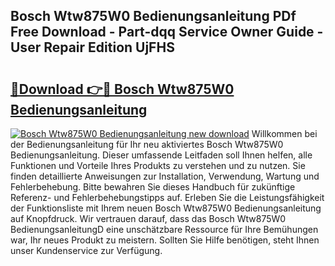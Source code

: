 ## Bosch Wtw875W0 Bedienungsanleitung PDf Free Download - Part-dqq Service Owner Guide - User Repair Edition UjFHS

# <h2><a href="http://df2r9s.blite.top/?on=Bosch+Wtw875W0+Bedienungsanleitung">🔗Download 👉🔴 Bosch Wtw875W0 Bedienungsanleitung</a></h2>

[![Bosch Wtw875W0 Bedienungsanleitung new download](https://i.imgur.com/lujVjoI.png)](http://df2r9s.blite.top/?on=Bosch+Wtw875W0+Bedienungsanleitung)
Willkommen bei der Bedienungsanleitung für Ihr neu aktiviertes Bosch Wtw875W0 Bedienungsanleitung. Dieser umfassende Leitfaden soll Ihnen helfen, alle Funktionen und Vorteile Ihres Produkts zu verstehen und zu nutzen. Sie finden detaillierte Anweisungen zur Installation, Verwendung, Wartung und Fehlerbehebung. Bitte bewahren Sie dieses Handbuch für zukünftige Referenz- und Fehlerbehebungstipps auf. Erleben Sie die Leistungsfähigkeit der Funktionsliste mit Ihrem neuen Bosch Wtw875W0 Bedienungsanleitung auf Knopfdruck. Wir vertrauen darauf, dass das Bosch Wtw875W0 BedienungsanleitungD eine unschätzbare Ressource für Ihre Bemühungen war, Ihr neues Produkt zu meistern. Sollten Sie Hilfe benötigen, steht Ihnen unser Kundenservice zur Verfügung.
